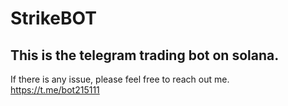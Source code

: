 # StrikeBOT
## This is the telegram trading bot on solana.
If there is any issue, please feel free to reach out me.
<br />
https://t.me/bot215111
<br />




